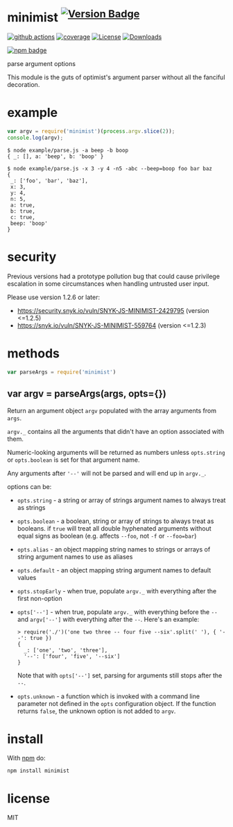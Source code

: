 # minimist <sup>[![Version Badge][npm-version-svg]][package-url]</sup>

[![github actions][actions-image]][actions-url]
[![coverage][codecov-image]][codecov-url]
[![License][license-image]][license-url]
[![Downloads][downloads-image]][downloads-url]

[![npm badge][npm-badge-png]][package-url]

parse argument options

This module is the guts of optimist's argument parser without all the
fanciful decoration.

# example

``` js
var argv = require('minimist')(process.argv.slice(2));
console.log(argv);
```

```
$ node example/parse.js -a beep -b boop
{ _: [], a: 'beep', b: 'boop' }
```

```
$ node example/parse.js -x 3 -y 4 -n5 -abc --beep=boop foo bar baz
{
 _: ['foo', 'bar', 'baz'],
 x: 3,
 y: 4,
 n: 5,
 a: true,
 b: true,
 c: true,
 beep: 'boop'
}
```

# security

Previous versions had a prototype pollution bug that could cause privilege
escalation in some circumstances when handling untrusted user input.

Please use version 1.2.6 or later:

- https://security.snyk.io/vuln/SNYK-JS-MINIMIST-2429795 (version <=1.2.5)
- https://snyk.io/vuln/SNYK-JS-MINIMIST-559764 (version <=1.2.3)

# methods

``` js
var parseArgs = require('minimist')
```

## var argv = parseArgs(args, opts={})

Return an argument object `argv` populated with the array arguments from `args`.

`argv._` contains all the arguments that didn't have an option associated with
them.

Numeric-looking arguments will be returned as numbers unless `opts.string` or
`opts.boolean` is set for that argument name.

Any arguments after `'--'` will not be parsed and will end up in `argv._`.

options can be:

- `opts.string` - a string or array of strings argument names to always treat as
strings
- `opts.boolean` - a boolean, string or array of strings to always treat as
booleans. if `true` will treat all double hyphenated arguments without equal signs
as boolean (e.g. affects `--foo`, not `-f` or `--foo=bar`)
- `opts.alias` - an object mapping string names to strings or arrays of string
argument names to use as aliases
- `opts.default` - an object mapping string argument names to default values
- `opts.stopEarly` - when true, populate `argv._` with everything after the
first non-option
- `opts['--']` - when true, populate `argv._` with everything before the `--`
and `argv['--']` with everything after the `--`. Here's an example:

  ```
  > require('./')('one two three -- four five --six'.split(' '), { '--': true })
  {
    _: ['one', 'two', 'three'],
    '--': ['four', 'five', '--six']
  }
  ```

  Note that with `opts['--']` set, parsing for arguments still stops after the
  `--`.

- `opts.unknown` - a function which is invoked with a command line parameter not
defined in the `opts` configuration object. If the function returns `false`, the
unknown option is not added to `argv`.

# install

With [npm](https://npmjs.org) do:

```
npm install minimist
```

# license

MIT

[package-url]: https://npmjs.org/package/minimist
[npm-version-svg]: https://versionbadg.es/minimistjs/minimist.svg
[npm-badge-png]: https://nodei.co/npm/minimist.png?downloads=true&stars=true
[license-image]: https://img.shields.io/npm/l/minimist.svg
[license-url]: LICENSE
[downloads-image]: https://img.shields.io/npm/dm/minimist.svg
[downloads-url]: https://npm-stat.com/charts.html?package=minimist
[codecov-image]: https://codecov.io/gh/minimistjs/minimist/branch/main/graphs/badge.svg
[codecov-url]: https://app.codecov.io/gh/minimistjs/minimist/
[actions-image]: https://img.shields.io/endpoint?url=https://github-actions-badge-u3jn4tfpocch.runkit.sh/minimistjs/minimist
[actions-url]: https://github.com/minimistjs/minimist/actions
